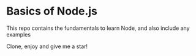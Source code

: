# Basics of Node.js

This repo contains the fundamentals to learn Node, and also include any examples

Clone, enjoy and give me a star!
